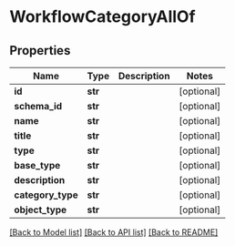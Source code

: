 # WorkflowCategoryAllOf


## Properties
Name | Type | Description | Notes
------------ | ------------- | ------------- | -------------
**id** | **str** |  | [optional] 
**schema_id** | **str** |  | [optional] 
**name** | **str** |  | [optional] 
**title** | **str** |  | [optional] 
**type** | **str** |  | [optional] 
**base_type** | **str** |  | [optional] 
**description** | **str** |  | [optional] 
**category_type** | **str** |  | [optional] 
**object_type** | **str** |  | [optional] 

[[Back to Model list]](../README.md#documentation-for-models) [[Back to API list]](../README.md#documentation-for-api-endpoints) [[Back to README]](../README.md)


